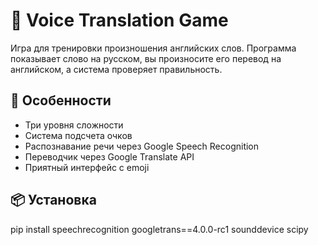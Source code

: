 # 🎤 Voice Translation Game

Игра для тренировки произношения английских слов. Программа показывает слово на русском, вы произносите его перевод на английском, а система проверяет правильность.

## 🚀 Особенности

- Три уровня сложности
- Система подсчета очков
- Распознавание речи через Google Speech Recognition
- Переводчик через Google Translate API
- Приятный интерфейс с emoji

## 📦 Установка

 pip install speechrecognition googletrans==4.0.0-rc1 sounddevice scipy
 

